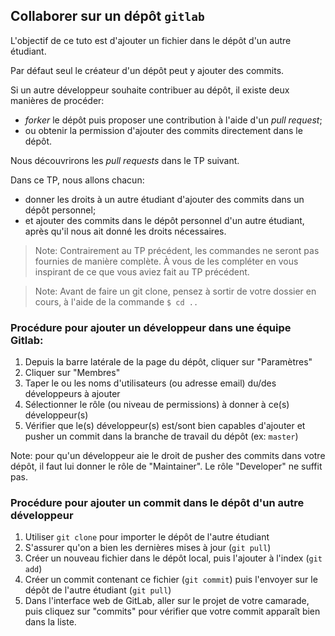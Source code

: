 ## Collaborer sur un dépôt `gitlab`

L'objectif de ce tuto est d'ajouter un fichier dans le dépôt d'un autre étudiant.

Par défaut seul le créateur d'un dépôt peut y ajouter des commits.

Si un autre développeur souhaite contribuer au dépôt, il existe deux manières de procéder:
- *forker* le dépôt puis proposer une contribution à l'aide d'un *pull request*;
- ou obtenir la permission d'ajouter des commits directement dans le dépôt.

Nous découvrirons les *pull requests* dans le TP suivant.

Dans ce TP, nous allons chacun:
- donner les droits à un autre étudiant d'ajouter des commits dans un dépôt personnel;
- et ajouter des commits dans le dépôt personnel d'un autre étudiant, après qu'il nous ait donné les droits nécessaires.

> Note: Contrairement au TP précédent, les commandes ne seront pas fournies de manière complète. À vous de les compléter en vous inspirant de ce que vous aviez fait au TP précédent.

> Note: Avant de faire un git clone, pensez à sortir de votre dossier en cours, à l'aide de la commande `$ cd ..`

### Procédure pour ajouter un développeur dans une équipe Gitlab:

1. Depuis la barre latérale de la page du dépôt, cliquer sur "Paramètres"
1. Cliquer sur "Membres"
1. Taper le ou les noms d'utilisateurs (ou adresse email) du/des développeurs à ajouter
1. Sélectionner le rôle (ou niveau de permissions) à donner à ce(s) développeur(s)
1. Vérifier que le(s) développeur(s) est/sont bien capables d'ajouter et pusher un commit dans la branche de travail du dépôt (ex: `master`)

Note: pour qu'un développeur aie le droit de pusher des commits dans votre dépôt, il faut lui donner le rôle de "Maintainer". Le rôle "Developer" ne suffit pas.

### Procédure pour ajouter un commit dans le dépôt d'un autre développeur

1. Utiliser `git clone` pour importer le dépôt de l'autre étudiant
1. S'assurer qu'on a bien les dernières mises à jour (`git pull`)
1. Créer un nouveau fichier dans le dépôt local, puis l'ajouter à l'index (`git add`)
1. Créer un commit contenant ce fichier (`git commit`) puis l'envoyer sur le dépôt de l'autre étudiant (`git pull`)
1. Dans l'interface web de GitLab, aller sur le projet de votre camarade, puis cliquez sur "commits" pour vérifier que votre commit apparaît bien dans la liste.
